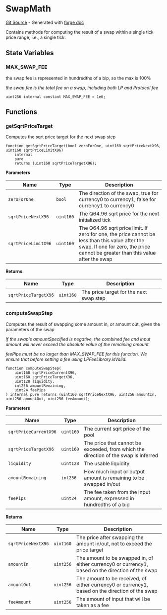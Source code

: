 # SwapMath
[Git Source](https://github.com/uniswap/v4-core/blob/b619b6718e31aa5b4fa0286520c455ceb950276d/src/libraries/SwapMath.sol) - Generated with [forge doc](https://book.getfoundry.sh/reference/forge/forge-doc)

Contains methods for computing the result of a swap within a single tick price range, i.e., a single tick.


## State Variables
### MAX_SWAP_FEE
the swap fee is represented in hundredths of a bip, so the max is 100%

*the swap fee is the total fee on a swap, including both LP and Protocol fee*


```solidity
uint256 internal constant MAX_SWAP_FEE = 1e6;
```


## Functions
### getSqrtPriceTarget

Computes the sqrt price target for the next swap step


```solidity
function getSqrtPriceTarget(bool zeroForOne, uint160 sqrtPriceNextX96, uint160 sqrtPriceLimitX96)
    internal
    pure
    returns (uint160 sqrtPriceTargetX96);
```
**Parameters**

|Name|Type|Description|
|----|----|-----------|
|`zeroForOne`|`bool`|The direction of the swap, true for currency0 to currency1, false for currency1 to currency0|
|`sqrtPriceNextX96`|`uint160`|The Q64.96 sqrt price for the next initialized tick|
|`sqrtPriceLimitX96`|`uint160`|The Q64.96 sqrt price limit. If zero for one, the price cannot be less than this value after the swap. If one for zero, the price cannot be greater than this value after the swap|

**Returns**

|Name|Type|Description|
|----|----|-----------|
|`sqrtPriceTargetX96`|`uint160`|The price target for the next swap step|


### computeSwapStep

Computes the result of swapping some amount in, or amount out, given the parameters of the swap

*If the swap's amountSpecified is negative, the combined fee and input amount will never exceed the absolute value of the remaining amount.*

*feePips must be no larger than MAX_SWAP_FEE for this function. We ensure that before setting a fee using LPFeeLibrary.isValid.*


```solidity
function computeSwapStep(
    uint160 sqrtPriceCurrentX96,
    uint160 sqrtPriceTargetX96,
    uint128 liquidity,
    int256 amountRemaining,
    uint24 feePips
) internal pure returns (uint160 sqrtPriceNextX96, uint256 amountIn, uint256 amountOut, uint256 feeAmount);
```
**Parameters**

|Name|Type|Description|
|----|----|-----------|
|`sqrtPriceCurrentX96`|`uint160`|The current sqrt price of the pool|
|`sqrtPriceTargetX96`|`uint160`|The price that cannot be exceeded, from which the direction of the swap is inferred|
|`liquidity`|`uint128`|The usable liquidity|
|`amountRemaining`|`int256`|How much input or output amount is remaining to be swapped in/out|
|`feePips`|`uint24`|The fee taken from the input amount, expressed in hundredths of a bip|

**Returns**

|Name|Type|Description|
|----|----|-----------|
|`sqrtPriceNextX96`|`uint160`|The price after swapping the amount in/out, not to exceed the price target|
|`amountIn`|`uint256`|The amount to be swapped in, of either currency0 or currency1, based on the direction of the swap|
|`amountOut`|`uint256`|The amount to be received, of either currency0 or currency1, based on the direction of the swap|
|`feeAmount`|`uint256`|The amount of input that will be taken as a fee|


